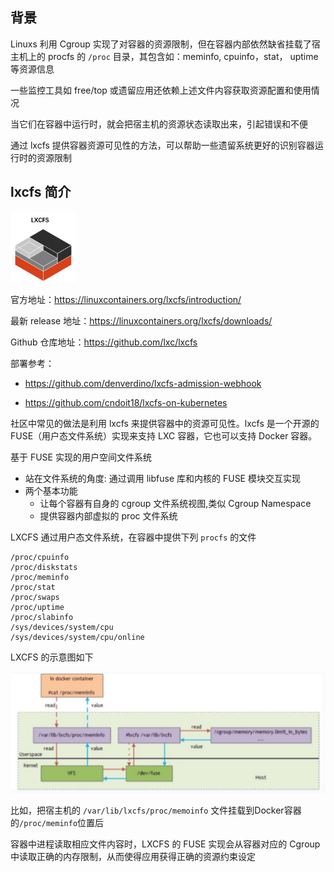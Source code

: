## 背景

Linuxs 利用 Cgroup 实现了对容器的资源限制，但在容器内部依然缺省挂载了宿主机上的 procfs 的 `/proc` 目录，其包含如：meminfo, cpuinfo，stat， uptime 等资源信息

一些监控工具如 free/top 或遗留应用还依赖上述文件内容获取资源配置和使用情况

当它们在容器中运行时，就会把宿主机的资源状态读取出来，引起错误和不便

通过 lxcfs 提供容器资源可见性的方法，可以帮助一些遗留系统更好的识别容器运行时的资源限制

## lxcfs 简介

<img src=".assets/image-20221213141917212.png" alt="image-20221213141917212" style="zoom:33%;" />

官方地址：<https://linuxcontainers.org/lxcfs/introduction/>

最新 release 地址：<https://linuxcontainers.org/lxcfs/downloads/>

Github 仓库地址：<https://github.com/lxc/lxcfs>

部署参考：

- <https://github.com/denverdino/lxcfs-admission-webhook>

- <https://github.com/cndoit18/lxcfs-on-kubernetes>

社区中常见的做法是利用 lxcfs 来提供容器中的资源可见性。lxcfs 是一个开源的 FUSE（用户态文件系统）实现来支持 LXC 容器，它也可以支持 Docker 容器。

基于 FUSE 实现的用户空间文件系统

- 站在文件系统的角度: 通过调用 libfuse 库和内核的 FUSE 模块交互实现
- 两个基本功能
  - 让每个容器有自身的 cgroup 文件系统视图,类似 Cgroup Namespace
  - 提供容器内部虚拟的 proc 文件系统

LXCFS 通过用户态文件系统，在容器中提供下列 `procfs` 的文件

```
/proc/cpuinfo
/proc/diskstats
/proc/meminfo
/proc/stat
/proc/swaps
/proc/uptime
/proc/slabinfo
/sys/devices/system/cpu
/sys/devices/system/cpu/online
```

LXCFS 的示意图如下

<img src=".assets/e1165184e7ffe5d96e4b863932c2a26f078.jpg" alt="img" style="zoom:50%;" />

比如，把宿主机的 `/var/lib/lxcfs/proc/memoinfo` 文件挂载到Docker容器的`/proc/meminfo`位置后

容器中进程读取相应文件内容时，LXCFS 的 FUSE 实现会从容器对应的 Cgroup 中读取正确的内存限制，从而使得应用获得正确的资源约束设定
